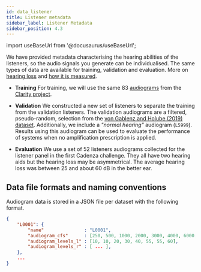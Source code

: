 ```yaml
---
id: data_listener
title: Listener metadata
sidebar_label: Listener Metadata
sidebar_position: 4.3
---
```


import useBaseUrl from '@docusaurus/useBaseUrl';

We have provided metadata characterising the hearing abilities of the listeners, so the audio signals you 
generate can be individualised. The same types of data are available for training, validation and evaluation. 
More on [hearing loss](../../learning_resources/Hearing_impairment/edu_HI_general) and 
[how it is measured](../../learning_resources/Hearing_impairment/edu_measuring_HI).

* **Training**
For training, we will use the same 83 [audiograms](../../learning_resources/Hearing_impairment/edu_measuring_HI) 
from the [Clarity project](https://claritychallenge.org/).

* **Validation**
We constructed a new set of listeners to separate the training from the validation listeners. 
The validation audiograms are a filtered, pseudo-random, selection from the
[von Gablenz and Holube (2019) dataset](https://zenodo.org/record/4995261#.Y_3O1HbP2Hu). Additionally, we include a _"normal hearing"_ audiogram (`L5999`). Results using this 
audiogram can be used to evaluate the performance of systems when no amplification prescription is applied.

* **Evaluation**
We use a set of 52 listeners audiograms collected for the listener panel in the first Cadenza challenge. 
They all have two hearing aids but the hearing loss may be asymmetrical. 
The average hearing loss was between 25 and about 60 dB in the better ear.

## Data file formats and naming conventions

Audiogram data is stored in a JSON file per dataset with the following format.

```json
{
    "L0001": {
        "name"               : "L0001",
        "audiogram_cfs"      : [250, 500, 1000, 2000, 3000, 4000, 6000, 8000],
        "audiogram_levels_l" : [10, 10, 20, 30, 40, 55, 55, 60],
        "audiogram_levels_r" : [ ... ],
    },
    ...
}
```







